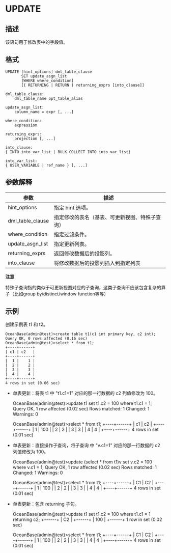 UPDATE 
===========================



描述 
-----------

该语句用于修改表中的字段值。

格式 
-----------

    UPDATE [hint_options] dml_table_clause 
           SET update_asgn_list 
           [WHERE where_condition]
           [{ RETURNING | RETURN } returning_exprs [into_clause]]
    
    dml_table_clause:
        dml_table_name opt_table_alias
    
    update_asgn_list:
        column_name = expr [, ...]
    
    where_condition:
        expression
        
    returning_exprs:
        projection [, ...]
     
    into_clause: 
    { INTO into_var_list | BULK COLLECT INTO into_var_list}
    
    into_var_list:
    { USER_VARIABLE | ref_name } [, ...]



参数解释 
-------------



|        参数        |           描述            |
|------------------|-------------------------|
| hint_options     | 指定 hint 选项。             |
| dml_table_clause | 指定修改的表名（基表、可更新视图、特殊子查询） |
| where_condition  | 指定过滤条件。                 |
| update_asgn_list | 指定更新列表。                 |
| returning_exprs  | 返回修改数据后的投影列。            |
| into_clause      | 将修改数据后的投影列插入到指定列表       |


**注意**



特殊子查询指的类似于可更新视图对应的子查询，这类子查询不应该包含复杂的算子（比如group by/distinct/window function等等）

示例 
-----------

创建示例表 t1 和 t2。

    OceanBase(admin@test)>create table t1(c1 int primary key, c2 int);
    Query OK, 0 rows affected (0.16 sec)
    OceanBase(admin@test)>select * from t1;
    +----+------+
    | c1 | c2   |
    +----+------+
    |  1 |    1 |
    |  2 |    2 |
    |  3 |    3 |
    |  4 |    4 |
    +----+------+
    4 rows in set (0.06 sec)



* 单表更新：将表 t1 中 "t1.c1=1" 对应的那一行数据的 c2 列值修改为 100。

  




    OceanBase(admin@test)>update t1 set t1.c2 = 100 where t1.c1 = 1;
    Query OK, 1 row affected (0.02 sec)
    Rows matched: 1  Changed: 1  Warnings: 0
    
    OceanBase(admin@test)>select * from t1;
    +----+------+
    | c1 | c2   |
    +----+------+
    |  1 |  100 |
    |  2 |    2 |
    |  3 |    3 |
    |  4 |    4 |
    +----+------+
    4 rows in set (0.01 sec)



* 单表更新：直接操作子查询，将子查询 中 "v.c1=1" 对应的那一行数据的 c2 列值修改为 100。

  




    OceanBase(admin@test)>update (select * from t1)v set v.c2 = 100 where v.c1 = 1;
    Query OK, 1 row affected (0.02 sec)
    Rows matched: 1  Changed: 1  Warnings: 0
    
    OceanBase(admin@test)>select * from t1;
    +----+------+
    | C1 | C2   |
    +----+------+
    |  1 |  100 |
    |  2 |    2 |
    |  3 |    3 |
    |  4 |    4 |
    +----+------+
    4 rows in set (0.01 sec)



* 单表更新：包含 returning 子句。

  




    OceanBase(admin@test)>update t1 set t1.c2 = 100 where t1.c1 = 1 returning c2;
    +------+
    | C2   |
    +------+
    |  100 |
    +------+
    1 row in set (0.02 sec)
    
    OceanBase(admin@test)>select * from t1;
    +----+------+
    | C1 | C2   |
    +----+------+
    |  1 |  100 |
    |  2 |    2 |
    |  3 |    3 |
    |  4 |    4 |
    +----+------+
    4 rows in set (0.01 sec)





